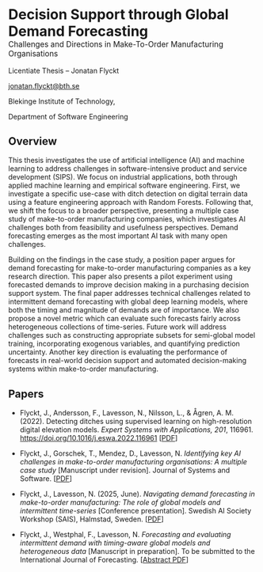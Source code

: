 <h1 style="margin-bottom: 0;">Decision Support through Global Demand Forecasting</h1>
<p style="font-size: 1.1em; margin-top: 0;">Challenges and Directions in Make-To-Order Manufacturing Organisations</p>

Licentiate Thesis – Jonatan Flyckt

jonatan.flyckt@bth.se

Blekinge Institute of Technology,

Department of Software Engineering

## Overview

This thesis investigates the use of artificial intelligence (AI) and machine learning to address challenges in software-intensive product and service development (SIPS). We focus on industrial applications, both through applied machine learning and empirical software engineering. First, we investigate a specific use-case with ditch detection on digital terrain data using a feature engineering approach with Random Forests. Following that, we shift the focus to a broader perspective, presenting a multiple case study of make-to-order manufacturing companies, which investigates AI challenges both from feasibility and usefulness perspectives. Demand forecasting emerges as the most important AI task with many open challenges.

Building on the findings in the case study, a position paper argues for demand forecasting for make-to-order manufacturing companies as a key research direction. This paper also presents a pilot experiment using forecasted demands to improve decision making in a purchasing decision support system. The final paper addresses technical challenges related to intermittent demand forecasting with global deep learning models, where both the timing and magnitude of demands are of importance. We also propose a novel metric which can evaluate such forecasts fairly across heterogeneous collections of time-series. Future work will address challenges such as constructing appropriate subsets for semi-global model training, incorporating exogenous variables, and quantifying prediction uncertainty. Another key direction is evaluating the performance of forecasts in real-world decision support and automated decision-making systems within make-to-order manufacturing.

## Papers

- Flyckt, J., Andersson, F., Lavesson, N., Nilsson, L., & Ågren, A. M. (2022). Detecting ditches using supervised learning on high-resolution digital elevation models. *Expert Systems with Applications, 201*, 116961. https://doi.org/10.1016/j.eswa.2022.116961 [[PDF](ditch_detection.pdf)]

- Flyckt, J., Gorschek, T., Mendez, D., Lavesson, N. *Identifying key AI challenges in make-to-order manufacturing organisations: A multiple case study* [Manuscript under revision]. Journal of Systems and Software. [[PDF](case_study.pdf)]

- Flyckt, J., Lavesson, N. (2025, June). *Navigating demand forecasting in make-to-order manufacturing: The role of global models and intermittent time-series* [Conference presentation]. Swedish AI Society Workshop (SAIS), Halmstad, Sweden. [[PDF](position_paper.pdf)]

- Flyckt, J., Westphal, F., Lavesson, N. *Forecasting and evaluating intermittent demand with timing-aware global models and heterogeneous data* [Manuscript in preparation]. To be submitted to the International Journal of Forecasting. [[Abstract PDF](abstract_forecasting_paper.pdf)]
